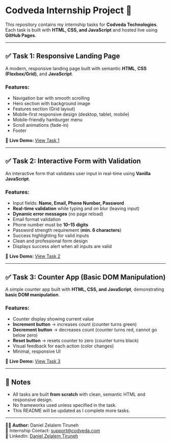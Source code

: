 # Codveda Internship Project 🚀

This repository contains my internship tasks for **Codveda Technologies**.  
Each task is built with **HTML, CSS, and JavaScript** and hosted live using **GitHub Pages**.  

---

## ✅ Task 1: Responsive Landing Page
A modern, responsive landing page built with semantic **HTML**, **CSS (Flexbox/Grid)**, and **JavaScript**.

### Features:
- Navigation bar with smooth scrolling
- Hero section with background image
- Features section (Grid layout)
- Mobile-first responsive design (desktop, tablet, mobile)
- Mobile-friendly hamburger menu
- Scroll animations (fade-in)
- Footer

🔗 **Live Demo:** [View Task 1](https://danz-ed.github.io/Codveda-Project/)

---

## ✅ Task 2: Interactive Form with Validation
An interactive form that validates user input in real-time using **Vanilla JavaScript**.

### Features:
- Input fields: **Name, Email, Phone Number, Password**
- **Real-time validation** while typing and on blur (leaving input)
- **Dynamic error messages** (no page reload)
- Email format validation
- Phone number must be **10–15 digits**
- Password strength requirement (**min. 6 characters**)
- Success highlighting for valid inputs
- Clean and professional form design
- Displays success alert when all inputs are valid

🔗 **Live Demo:** [View Task 2](https://danz-ed.github.io/Codveda-Project/task2-interactive-form/)

---
## ✅ Task 3: Counter App (Basic DOM Manipulation)
A simple counter app built with **HTML, CSS, and JavaScript**, demonstrating **basic DOM manipulation**.

### Features:
- Counter display showing current value
- **Increment button** → increases count (counter turns green)
- **Decrement button** → decreases count (counter turns red, cannot go below zero)
- **Reset button** → resets counter to zero (counter turns black)
- Visual feedback for each action (color changes)
- Minimal, responsive UI

🔗 **Live Demo:** [View Task 3](https://danz-ed.github.io/Codveda-Project/task3-counter-app/)

---

## 📌 Notes
- All tasks are built **from scratch** with clean, semantic HTML and responsive design.
- No frameworks used unless specified in the task.
- This README will be updated as I complete more tasks.  

---

👨‍💻 **Author:** Daniel Zelalem Tiruneh  
📧 Internship Contact: [support@codveda.com](mailto:support@codveda.com)  
🔗 LinkedIn: [Daniel Zelalem Tiruneh](https://www.linkedin.com/in/daniel-zelalem-3741a7252?utm_source=share&utm_campaign=share_via&utm_content=profile&utm_medium=android_app)

